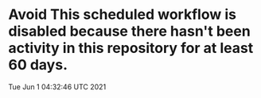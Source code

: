 # Avoid This scheduled workflow is disabled because there hasn't been activity in this repository for at least 60 days.
Tue Jun  1 04:32:46 UTC 2021
